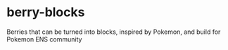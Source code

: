 # berry-blocks
Berries that can be turned into blocks, inspired by Pokemon, and build for Pokemon ENS community
